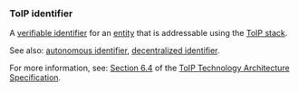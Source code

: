 ### ToIP identifier

<p class="c8"><span>A </span><span class="c2"><a class="c3" href="#h.wyda231qefe">verifiable identifier</a></span><span>&nbsp;for an </span><span class="c2"><a class="c3" href="https://www.google.com/url?q=https://essif-lab.github.io/framework/docs/terms/entity&amp;sa=D&amp;source=editors&amp;ust=1706779842862126&amp;usg=AOvVaw2NP0M_EQN2dKS1FzYS9kBh">entity</a></span><span>&nbsp;that is addressable using the </span><span class="c2"><a class="c3" href="#h.wms58fgdch9m">ToIP stack</a></span><span class="c0">.</span></p><p class="c8"><span>See also: </span><span class="c2"><a class="c3" href="#h.bz098kwwc559">autonomous identifier</a></span><span>, </span><span class="c2"><a class="c3" href="#h.x1jp59hgbk2l">decentralized identifier</a></span><span class="c0">.</span></p><p class="c8"><span>For more information, see: </span><span class="c2"><a class="c3" href="https://www.google.com/url?q=https://github.com/trustoverip/TechArch/blob/main/spec.md%2364-toip-identifiers&amp;sa=D&amp;source=editors&amp;ust=1706779842862788&amp;usg=AOvVaw0JM6J796HSjhEvMgroy9jL">Section 6.4</a></span><span>&nbsp;of the </span><span class="c2"><a class="c3" href="#h.bjv9ltwjbiqm">ToIP Technology Architecture Specification</a></span><span class="c0">.</span></p>